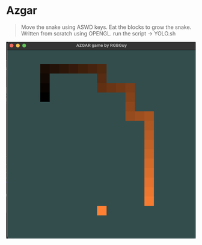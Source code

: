 # Azgar

> Move the snake using ASWD keys.
> Eat the blocks to grow the snake.
> Written from scratch using OPENGL.
> run the script -> YOLO.sh

![Game Screenshot](https://github.com/rgbguy/Azgar/blob/main/res/images/Azgar.png?raw=true)

